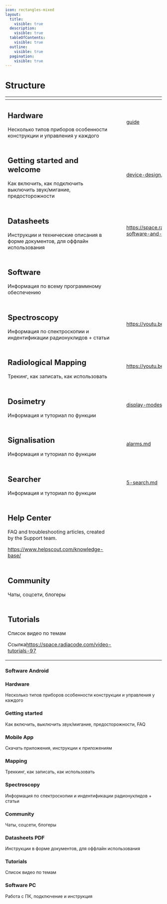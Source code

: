 ```yaml
---
icon: rectangles-mixed
layout:
  title:
    visible: true
  description:
    visible: true
  tableOfContents:
    visible: true
  outline:
    visible: true
  pagination:
    visible: true
---
```


# Structure



<table data-view="cards"><thead><tr><th></th><th data-hidden></th><th data-hidden></th><th data-hidden data-card-target data-type="content-ref"></th></tr></thead><tbody><tr><td><h2>Hardware</h2><p>Несколько типов приборов особенности конструкции и управления у каждого</p></td><td><h2></h2></td><td></td><td><a href="guide/">guide</a></td></tr><tr><td><h2>Getting started and welcome</h2><p>Как включить, как подключить выключить звук/мигание, предосторожности</p></td><td></td><td></td><td><a href="radiacode-10x-series/device-design.md">device-design.md</a></td></tr><tr><td><h2>Datasheets</h2><p>Инструкции и технические описания в форме документов, для оффлайн использования</p></td><td></td><td></td><td><a href="https://space.radiacode.com/download-software-and-manual-96">https://space.radiacode.com/download-software-and-manual-96</a></td></tr><tr><td><h2>Software</h2><p>Информация по всему программному обеспечению</p></td><td></td><td></td><td></td></tr><tr><td><h2>Spectroscopy</h2><p>Информация по спектроскопии и индентификации радионуклидов + статьи</p></td><td></td><td></td><td><a href="https://youtu.be/wcxNbRkudJc">https://youtu.be/wcxNbRkudJc</a></td></tr><tr><td><h2>Radiological Mapping</h2><p>Трекинг, как записать, как использовать</p></td><td></td><td></td><td><a href="https://youtu.be/xWInQe7tRe4">https://youtu.be/xWInQe7tRe4</a></td></tr><tr><td><h2>Dosimetry</h2><p>Информация и туториал по функции</p></td><td></td><td></td><td><a href="guide/display-modes.md">display-modes.md</a></td></tr><tr><td><h2>Signalisation</h2><p>Информация и туториал по функции</p></td><td></td><td></td><td><a href="guide/alarms.md">alarms.md</a></td></tr><tr><td><h2>Searcher</h2><p>Информация и туториал по функции</p></td><td></td><td></td><td><a href="chapter-windows/5-search.md">5-search.md</a></td></tr><tr><td><h2>Help Center</h2><p>FAQ and troubleshooting articles, created by the Support team.</p><p><a href="https://www.helpscout.com/knowledge-base/">https://www.helpscout.com/knowledge-base/</a></p></td><td></td><td></td><td></td></tr><tr><td><h2>Community</h2><p>Чаты, соцсети, блогеры</p></td><td></td><td></td><td></td></tr><tr><td><h2>Tutorials</h2><p>Список видео по темам</p><p>Ссылка<a href="https://space.radiacode.com/video-tutorials-97">https://space.radiacode.com/video-tutorials-97</a></p></td><td></td><td></td><td></td></tr></tbody></table>

### Software Android <a href="#software_android" id="software_android"></a>

### Hardware <a href="#hardware" id="hardware"></a>

Несколько типов приборов особенности конструкции и управления у каждого

### Getting started <a href="#getting_started" id="getting_started"></a>

Как включить, выключить звук/мигание, предосторожности, FAQ

### Mobile App <a href="#mobile_app" id="mobile_app"></a>

Скачать приложения, инструкции к приложениям

### Mapping <a href="#mapping" id="mapping"></a>

Треккинг, как записать, как использовать

### Spectroscopy <a href="#spectroscopy" id="spectroscopy"></a>

Информация по спектроскопии и индентификации радионуклидов + статьи

### Community <a href="#community" id="community"></a>

Чаты, соцсети, блогеры

### Datasheets PDF <a href="#datasheets_pdf" id="datasheets_pdf"></a>

Инструкции в форме документов, для оффлайн использования

### Tutorials <a href="#tutorials" id="tutorials"></a>

Список видео по темам

### Software PC <a href="#software_pc" id="software_pc"></a>

Работа с ПК, подключение и инструкция
